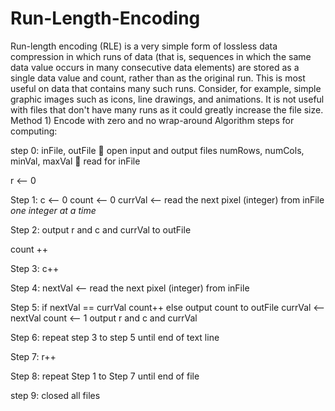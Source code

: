 # Run-Length-Encoding
Run-length encoding (RLE) is a very simple form of lossless data compression in which runs of data (that is, sequences in which the same data value occurs in many consecutive data elements) are stored as a single data value and count, rather than as the original run. This is most useful on data that contains many such runs. Consider, for example, simple graphic images such as icons, line drawings, and animations. It is not useful with files that don't have many runs as it could greatly increase the file size.
Method 1) Encode with zero and no wrap-around
Algorithm steps for computing:

step 0: inFile, outFile  open input and output files
numRows, numCols, minVal, maxVal  read for inFile
 
r <-- 0

Step 1: 
	c <-- 0
	count <-- 0
	currVal <-- read the next pixel (integer) from inFile 
*one integer at a time*

Step 2: output r and c and currVal to outFile
	
  count ++

Step 3: c++

Step 4: nextVal <-- read the next pixel (integer) from inFile

Step 5: if nextVal == currVal
	   	count++
	  else
	   	output count to outFile
	  	currVal <-- nextVal
	  	count <-- 1
	   	output r and c and currVal
		 
Step 6: repeat step 3 to step 5 until end of text line

Step 7: r++ 
		
Step 8: repeat Step 1 to Step 7 until end of file

			
step 9: closed all files
